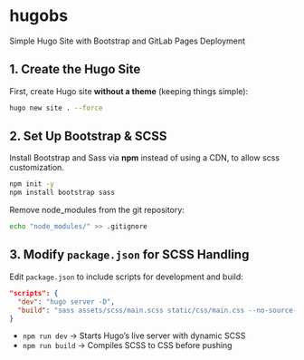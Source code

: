 # hugobs

Simple Hugo Site with Bootstrap and GitLab Pages Deployment

## 1. Create the Hugo Site

First, create Hugo site **without a theme** (keeping things simple):

```bash
hugo new site . --force
```
## 2. Set Up Bootstrap & SCSS

Install Bootstrap and Sass via **npm** instead of using a CDN, to allow scss customization.

```bash
npm init -y
npm install bootstrap sass
```

Remove node_modules from the git repository:

```bash
echo "node_modules/" >> .gitignore
```

## 3. Modify `package.json` for SCSS Handling

Edit `package.json` to include scripts for development and build:

```json
"scripts": {
  "dev": "hugo server -D",
  "build": "sass assets/scss/main.scss static/css/main.css --no-source-map --style=compressed"
}
```

- `npm run dev` → Starts Hugo’s live server with dynamic SCSS
- `npm run build` → Compiles SCSS to CSS before pushing
